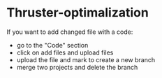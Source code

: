 # Thruster-optimalization
If you want to add changed file with a code:
- go to the "Code" section
- click on add files and upload files
- upload the file and mark to create a new branch
- merge two projects and delete the branch 
